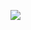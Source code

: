 [<img src="https://user-images.githubusercontent.com/91147992/153492351-4d6f69c9-6080-4b7d-80ec-cbb05d029ca7.png">](https://www.linkedin.com/in/dami%C3%A1n-alcalay/)
